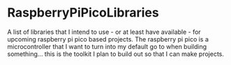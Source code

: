 # RaspberryPiPicoLibraries
A list of libraries that I intend to use - or at least have available - for upcoming raspberry pi pico based projects. The raspberry pi pico is a microcontroller that I want to turn into my default go to when building something... this is the toolkit I plan to build out so that I can make projects.
